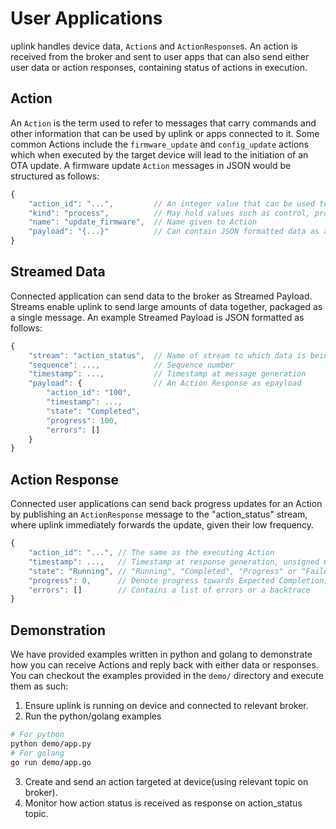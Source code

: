# User Applications
uplink handles device data, `Action`s and `ActionResponse`s. An action is received from the broker and sent to user apps that can also send either user data or action responses, containing status of actions in execution.

## Action
An `Action` is the term used to refer to messages that carry commands and other information that can be used by uplink or apps connected to it. Some common Actions include the `firmware_update` and `config_update` actions which when executed by the target device will lead to the initiation of an OTA update. A firmware update `Action` messages in JSON would be structured as follows:
```js
{
    "action_id": "...",         // An integer value that can be used to maintain indempotence
    "kind": "process",          // May hold values such as control, process, depending on end-use
    "name": "update_firmware",  // Name given to Action
    "payload": "{...}"          // Can contain JSON formatted data as a string
}
```

## Streamed Data
Connected application can send data to the broker as Streamed Payload. Streams enable uplink to send large amounts of data together, packaged as a single message. An example Streamed Payload is JSON formatted as follows:
```js
{
    "stream": "action_status",  // Name of stream to which data is being sent
    "sequence": ...,            // Sequence number
    "timestamp": ...,           // Timestamp at message generation
    "payload": {                // An Action Response as epayload
        "action_id": "100",
        "timestamp": ...,
        "state": "Completed",
        "progress": 100,
        "errors": []
    }
}
```

## Action Response
Connected user applications can send back progress updates for an Action by publishing an `ActionResponse` message to the "action_status" stream, where uplink immediately forwards the update, given their low frequency.
```js
{
    "action_id": "...", // The same as the executing Action
    "timestamp": ...,   // Timestamp at response generation, unsigned 64bit integer value
    "state": "Running", // "Running", "Completed", "Progress" or "Failed", depending on status of Action in execution
    "progress": 0,      // Denote progress towards Expected Completion, out of 0..100
    "errors": []        // Contains a list of errors or a backtrace
}
```

## Demonstration
We have provided examples written in python and golang to demonstrate how you can receive Actions and reply back with either data or responses. You can checkout the examples provided in the `demo/` directory and execute them as such:
1. Ensure uplink is running on device and connected to relevant broker.
2. Run the python/golang examples
```sh
# For python
python demo/app.py
# For golang
go run demo/app.go
```
3. Create and send an action targeted at device(using relevant topic on broker).
4. Monitor how action status is received as response on action_status topic.